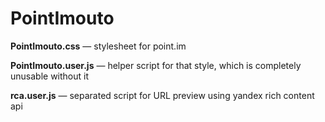 # PointImouto

**PointImouto.css** — stylesheet for point.im

**PointImouto.user.js** — helper script for that style, which is completely unusable without it

**rca.user.js** — separated script for URL preview using yandex rich content api
